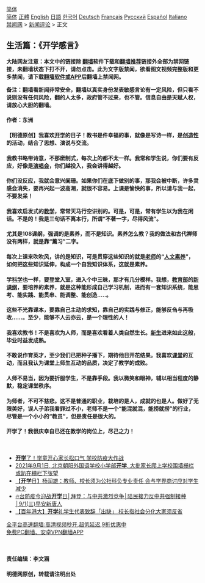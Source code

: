  <!-- 面包屑导航 --> <div class="breadcrumb"><!-- GTranslate: https://gtranslate.io/ -->  <div class="switcher notranslate">  <div class="selected">  <a href="#" onclick="return false;"> 简体</a>  </div>  <div class="option">  <a href="https://www.bannedbook.org" onclick="doGTranslate('zh-CN|zh-CN');jQuery('div.switcher div.selected a').html(jQuery(this).html());return false;" title="简体中文" class="nturl selected"> 简体</a>  <a href="https://www.bannedbook.org/zh-tw/" onclick="doGTranslate('zh-CN|zh-TW');jQuery('div.switcher div.selected a').html(jQuery(this).html());return false;" title="繁體中文" class="nturl"> 正體</a>  <a href="https://www.bannedbook.org/en/" onclick="doGTranslate('zh-CN|en');jQuery('div.switcher div.selected a').html(jQuery(this).html());return false;" title="English" class="nturl"> English</a>  <a href="https://www.bannedbook.org/ja/" onclick="doGTranslate('zh-CN|ja');jQuery('div.switcher div.selected a').html(jQuery(this).html());return false;" title="日本語" class="nturl"> 日語</a>  <a href="https://www.bannedbook.org/ko/" onclick="doGTranslate('zh-CN|ko');jQuery('div.switcher div.selected a').html(jQuery(this).html());return false;" title="한국어" class="nturl"> 한국어</a>  <a href="https://www.bannedbook.org/de/" onclick="doGTranslate('zh-CN|de');jQuery('div.switcher div.selected a').html(jQuery(this).html());return false;" title="Deutsch" class="nturl"> Deutsch</a>  <a href="https://www.bannedbook.org/fr/" onclick="doGTranslate('zh-CN|fr');jQuery('div.switcher div.selected a').html(jQuery(this).html());return false;" title="Français" class="nturl"> Français</a>  <a href="https://www.bannedbook.org/ru/" onclick="doGTranslate('zh-CN|ru');jQuery('div.switcher div.selected a').html(jQuery(this).html());return false;" title="Русский" class="nturl"> Русский</a>  <a href="https://www.bannedbook.org/es/" onclick="doGTranslate('zh-CN|es');jQuery('div.switcher div.selected a').html(jQuery(this).html());return false;" title="Español" class="nturl"> Español</a>  <a href="https://www.bannedbook.org/it/" onclick="doGTranslate('zh-CN|it');jQuery('div.switcher div.selected a').html(jQuery(this).html());return false;" title="Italiano" class="nturl"> Italiano</a>  </div>  </div>      <div class='breadcrumb-sub'><!-- Breadcrumb NavXT 6.3.0 --> <a href="https://www.bannedbook.org/" class="home">禁闻网</a> &gt; <a href="https://www.bannedbook.org/bnews/comments/" class="category">新闻评论</a> &gt; 正文</div></div><h2>生活篇：《开学感言》</h2> <p class="notice"><b>大陆网友注意：本文中的链接除 <a href="https://github.com/bannedbook/fanqiang" >翻墙</a>软件下载和<a href="https://github.com/killgcd/justmysocks/blob/master/README.md">翻墙推荐</a>链接外全部为禁网链接，未翻墙状态下打不开，请勿点击。此为文字版禁闻，欲看图文视频完整版和更多禁闻，请下载<a href="https://github.com/bannedbook/fanqiang">翻墙软件或APP</a>后翻墙上禁闻网。</p><p>备注：翻墙看新闻非常安全，翻墙以真实身份发表敏感言论有一定风险，但只看不说则没有任何风险，翻的人太多，政府管不过来，也不管。信息自由是天赋人权，请放心大胆的翻墙。</b></p>  <div class="entry"> <p>              <a href="https://i1.wp.com/upload-images-bucket-v64rleca837do.s3.eu-west-1.amazonaws.com/wp-content/uploads/2021/09/01204106/%E2%80%94Pngtree%E2%80%94cartoon-cute-teacher_2841848.png?fit=1200%2C1200&#038;ssl=1" data-caption=""></a>                            </p> <h4>作者：东洲</h4> <h4>【明德原创】我喜欢<a href="https://www.bannedbook.org/bnews/tag/%E5%BC%80%E5%AD%A6/" class="st_tag internal_tag" rel="tag" title="标签 开学 下的日志">开学</a>的日子！教书是件幸福的事，就像是写诗一样，是<a href="https://www.bannedbook.org/bnews/tag/%E5%88%9B%E9%80%A0%E6%80%A7/" class="st_tag internal_tag" rel="tag" title="标签 创造性 下的日志">创造性</a>的活动，结合了思想、演说与交流。</h4> <h4>我教书略带诗意，不那麽制式，每次上的都不太一样。我常和学生说，你们要有反应，好像是<a href="https://www.bannedbook.org/bnews/tag/%e6%bc%94%e5%94%b1%e4%bc%9a/" class="st_tag internal_tag" rel="tag" title="标签 演唱会 下的日志">演唱会</a>，你们越投入，我会讲得越好。</h4> <p></p>  <h4>你们没反应，我就会意兴阑珊。如果你们在底下做别的事，那我会被中断，许多灵感会消失，要再兴起一波高潮，就很不容易。上课是愉快的事，所以请与我一起，不要发呆！</h4> <h4>我喜欢启发式的<a href="https://www.bannedbook.org/bnews/tag/%E6%95%99%E5%AD%A6/" class="st_tag internal_tag" rel="tag" title="标签 教学 下的日志">教学</a>，常常天马行空讲别的。可是，可是，常有学生以为我在闲话。不是的！我是三句话不离本行，所谓“不著一字，尽得风流”。</h4> <h4>尤其是108课纲，强调的是素养，而不是知识。素养怎么教？我的做法和古代禅师没有两样，就是靠“薰习”二字。</h4> <h4>每次上课来吹吹风，讲的是知识，可是贯穿这些知识的就是<a href="https://www.bannedbook.org/bnews/tag/%e8%80%81%e5%b8%88/" class="st_tag internal_tag" rel="tag" title="标签 老师 下的日志">老师</a>的“<a href="https://www.bannedbook.org/bnews/tag/%E4%BA%BA%E6%96%87%E7%B4%A0%E5%85%BB/" class="st_tag internal_tag" rel="tag" title="标签 人文素养 下的日志">人文素养</a>”，如何把这些知识延伸，构成一个自我知识体系，这就是素养。</h4> <h4>学<span class='wp_keywordlink'><a href="https://www.bannedbook.org/forum11/topic309.html" title="禁片：“科学”的棍子" target="_blank">科学</a></span>也一样，要登堂入室，进入个中三昧，那才有几分模样。我想，<a href="https://www.bannedbook.org/bnews/tag/%E6%95%99%E8%82%B2%E9%83%A8/" class="st_tag internal_tag" rel="tag" title="标签 教育部 下的日志">教育部</a>的<a href="https://www.bannedbook.org/bnews/tag/%E6%96%B0%E8%AF%BE%E7%BA%B2/" class="st_tag internal_tag" rel="tag" title="标签 新课纲 下的日志">新课纲</a>，要培养的素养，就是这种能形成自己学习机制，进而有一套知识系统，能思考、能实践、能贯串、能调整、能创造&#8230;..。</h4> <h4>这些不光靠课本，要靠自己主动的求知，靠自己的实践与修正，能够反刍与再吸收&#8230;&#8230;。至少，能够不人云亦云，是一个理性的人！</h4> <h4>我喜欢教书！不是喜欢为人师，而是喜欢看着人类自然生长。<span class='wp_keywordlink'><a href="https://www.bannedbook.org/forum2/topic1642.html" title="正见网《新生》" target="_blank">新生</a></span>进来如此这般，毕业时益发成熟。</h4> <h4>不敢说作育英才，至少我们已把种子播下，期待他日开花结果。我喜欢<a href="https://www.bannedbook.org/bnews/tag/%E8%AF%BE%E5%A0%82/" class="st_tag internal_tag" rel="tag" title="标签 课堂 下的日志">课堂</a>的互动，而且我认为课堂上师生互动的品质，决定了教学的成败。</h4> <h4>人师不易当，因为要折服学生，不是靠手段。我以微笑和眼神，辅以相当程度的静默，稳定课堂秩序。</h4> <h4>为师者，不可不慈悲。这不是普通的职业，栽培的是人，成就的也是人。做好了无限美好，误人子弟我看罪过不小，老师不是一个“能混就混，能捞就捞”的行业，尽管是一个小小的“教员”，但是责任是很大的。</h4> <h4>开学了！我很庆幸自已还在教学的岗位上，尽己之力！</h4> <p>&nbsp;</p> <ul class='op-related-articles' title='相关阅读'> <li><a href='https://www.bannedbook.org/bnews/taiwannews/20210901/1617269.html' target='_blank'><b>开学</b>了！学童开心家长松口气 学校防疫大作战</a></li> <li><a href='https://www.bannedbook.org/bnews/bannedvideo/20210901/1617160.html' target='_blank'>2021年9月1日, 北京朝阳外国语学校小学部<b>开学</b>, 大批家长爬上学校围墙栅栏或趴在栅栏下张望</a></li> <li><a href='https://www.bannedbook.org/bnews/comments/20210901/1617048.html' target='_blank'>【<b>开学</b>日】杨润雄：教师、校长须为公社科负专业责任 会与学界商讨应对学生减少</a></li> <li><a href='https://www.bannedbook.org/bnews/taiwannews/20210901/1616818.html' target='_blank'>🔥台防疫今迎战<b>开学</b>日│拜登：与中共激烈竞争│陆民接力反中共强制接种│9/1(三)早安新唐人</a></li> <li><a href='https://www.bannedbook.org/bnews/headline/20210901/1616700.html' target='_blank'>【百年港大】<b>开学</b>礼学生代表致辞「出缺」 校长指社会分化大家须反省</a></li> </ul> <p class="texttj"> <a href="https://github.com/bannedbook/fanqiang/wiki/V2ray%E6%9C%BA%E5%9C%BA" target="_blank">全平台高速翻墙:高清视频秒开,超低延迟,9折优惠中</a><br/> <a href="https://github.com/bannedbook/fanqiang/wiki/%E7%A6%81%E9%97%BB%E7%BD%91%E5%AE%89%E5%8D%93%E7%BF%BB%E5%A2%99%E6%96%B0%E9%97%BBAPP" target="_blank">免费PC翻墙、安卓VPN翻墙APP</a></p> <p>&nbsp;</p> <h4>责任编辑：李文涵</h4> <h4>明德网原创，转载请注明出处</h4> </p> <a name='sharetosocial'></a>  <div style="margin-bottom:5px;padding-bottom:5px;clear:both"> <div id="archive-pix-1" class="banner-ads"> <!-- AuctionX Display platform tag START --> <div id="26318x728x90x621x_ADSLOT2" clicktrack="%%CLICK_URL_ESC%%"></div> <!-- AuctionX Display platform tag END --> </div> <div id="archive-pix-2" class="banner-ads"> <!-- AuctionX Display platform tag START --> <div id="26315x300x250x621x_ADSLOT2" clicktrack="%%CLICK_URL_ESC%%"></div> <!-- AuctionX Display platform tag END --> </div> </div>  <div id="archive-pix-1" class="banner-ads"> <!-- AuctionX Display platform tag START --> <div id="26318x728x90x621x_ADSLOT3" clicktrack="%%CLICK_URL_ESC%%"></div> <!-- AuctionX Display platform tag END --> </div> </div><!--END ENTRY--> 